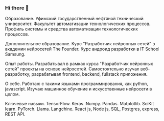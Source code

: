 ### Hi there 👋


Образование. Уфимский государственный нефтяной технический университет. Факультет автоматизации технологических процессов. Профиль системы и средства автоматизации технологических процессов.

Дополнительное образование. Курс "Разработчик нейронных сетей" в академии нейросетей The Founder. Курс андроид разработки в IT School Samsung.

Опыт работы. Разрабатывал в рамках курса "Разработчик нейронных сетей" проекты на основе нейросетей. Самостоятельно изучал веб-разработку, разрабатывал frontend, backend, fullstack приложения.

О себе. Работаю с такими языками программирования, как python, javascript. Изучаю машинное обучение и искусственные нейросети в целом.

Ключевые навыки. TensorFlow. Keras. Numpy. Pandas. Matplotlib. SciKit learn. PyTorch. Llama. Langchine. React js, Node js, SQL, Postgres, express, REST API.

